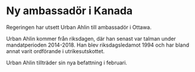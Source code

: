 # Ny ambassadör i Kanada

Regeringen har utsett Urban Ahlin till ambassadör i Ottawa.

Urban Ahlin kommer från riksdagen, där han senast var talman under mandatperioden 2014-2018. Han blev riksdagsledamot 1994 och har bland annat varit ordförande i utrikesutskottet.

Urban Ahlin tillträder sin nya befattning i februari.
